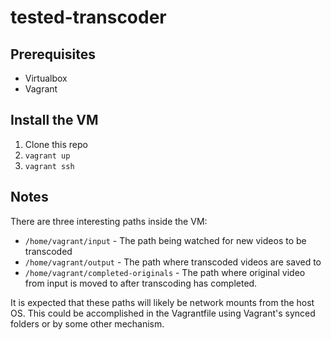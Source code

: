 # tested-transcoder

## Prerequisites

* Virtualbox
* Vagrant

## Install the VM

1. Clone this repo
2. `vagrant up`
3. `vagrant ssh`


## Notes

There are three interesting paths inside the VM:

* `/home/vagrant/input` - The path being watched for new videos to be transcoded
* `/home/vagrant/output` - The path where transcoded videos are saved to
* `/home/vagrant/completed-originals` - The path where original video from
input is moved to after transcoding has completed.

It is expected that these paths will likely be network mounts from the host OS.
This could be accomplished in the Vagrantfile using Vagrant's synced folders or
by some other mechanism.
